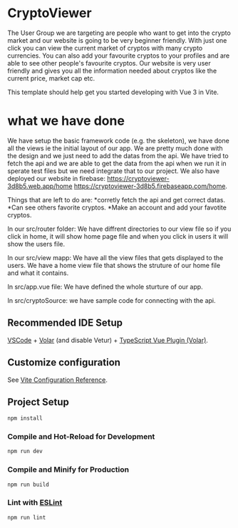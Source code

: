 # CryptoViewer
The User Group we are targeting are people who want to get into the crypto market and our website is going	to be very beginner friendly. With just one click you can view the current market of cryptos with many crypto currencies. You can also add your favourite cryptos to your profiles and are able to see other people's favourite cryptos. Our website is very user friendly and gives you all the information needed about cryptos like the current price, market cap etc. 


This template should help get you started developing with Vue 3 in Vite.
# what we have done
We have setup the basic framework code (e.g. the skeleton), we have done all the views ie the initial layout of our app. We are pretty much done with the design and we just need to add the datas from the api. We have tried to fetch the api and we are able to get the data from the api when we run it in sperate test files but we need 
integrate that to our project. We also have deployed our website in firebase: https://cryptoviewer-3d8b5.web.app/home
https://cryptoviewer-3d8b5.firebaseapp.com/home. 

Things that are left to do are: 
*corretly fetch the api and get correct datas. 
*Can see others favorite cryptos.
*Make an account and add your favotite cryptos. 

In our src/router folder: We have diffrent directories to our view file so if you click in home, it will show home page file and when you click in users it will show the users file.  

In our src/view mapp: We have all the view files that gets displayed to the users. We have a home view file that shows the struture of our home file and what it contains. 

In src/app.vue file: We have defined the whole sturture of our app. 

In src/cryptoSource: we have sample code for connecting with the api. 

## Recommended IDE Setup

[VSCode](https://code.visualstudio.com/) + [Volar](https://marketplace.visualstudio.com/items?itemName=Vue.volar) (and disable Vetur) + [TypeScript Vue Plugin (Volar)](https://marketplace.visualstudio.com/items?itemName=Vue.vscode-typescript-vue-plugin).

## Customize configuration

See [Vite Configuration Reference](https://vitejs.dev/config/).

## Project Setup

```sh
npm install
```

### Compile and Hot-Reload for Development

```sh
npm run dev
```

### Compile and Minify for Production

```sh
npm run build
```

### Lint with [ESLint](https://eslint.org/)

```sh
npm run lint
```
